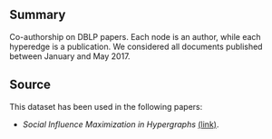 ## Summary

Co-authorship on DBLP papers. Each node is an author, while each hyperedge is
a publication. We considered all documents published between January and May 2017.

## Source

This dataset has been used in the following papers:
- *Social Influence Maximization in Hypergraphs* [(link)](https://www.mdpi.com/1099-4300/23/7/796).
